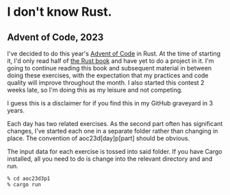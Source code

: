 # I don't know Rust.

## Advent of Code, 2023

I've decided to do this year's [Advent of Code](https://adventofcode.com/) in Rust. At the time of starting it, I'd only read half of [the Rust book](https://doc.rust-lang.org/stable/book/) and have yet to do a project in it. I'm going to continue reading this book and subsequent material in between doing these exercises, with the expectation that my practices and code quality will improve throughout the month. I also started this contest 2 weeks late, so I'm doing this as my leisure and not competing.

I guess this is a disclaimer for if you find this in my GitHub graveyard in 3 years.

Each day has two related exercises. As the second part often has significant changes, I've started each one in a separate folder rather than changing in place. The convention of aoc23d[day]p[part] should be obvious.

The input data for each exercise is tossed into said folder. If you have Cargo installed, all you need to do is change into the relevant directory and and run.
```
% cd aoc23d3p1
% cargo run
```

